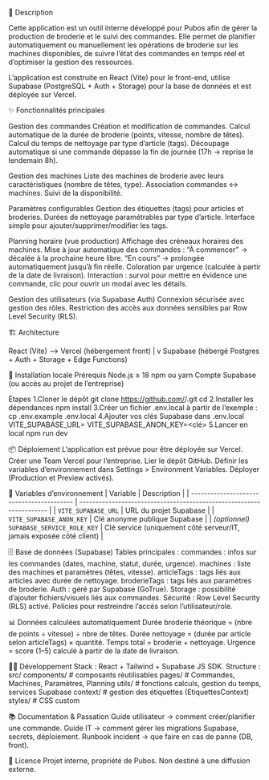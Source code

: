 📖 Description

Cette application est un outil interne développé pour Pubos afin de gérer la production de broderie et le suivi des commandes.
Elle permet de planifier automatiquement ou manuellement les opérations de broderie sur les machines disponibles, de suivre l’état des commandes en temps réel et d’optimiser la gestion des ressources.

L’application est construite en React (Vite) pour le front-end, utilise Supabase (PostgreSQL + Auth + Storage) pour la base de données et est déployée sur Vercel.

✨ Fonctionnalités principales

Gestion des commandes
    Création et modification de commandes.
    Calcul automatique de la durée de broderie (points, vitesse, nombre de têtes).
    Calcul du temps de nettoyage par type d’article (tags).
    Découpage automatique si une commande dépasse la fin de journée (17h → reprise le lendemain 8h).

Gestion des machines
    Liste des machines de broderie avec leurs caractéristiques (nombre de têtes, type).
    Association commandes ↔ machines.
    Suivi de la disponibilité.

Paramètres configurables
    Gestion des étiquettes (tags) pour articles et broderies.
    Durées de nettoyage paramétrables par type d’article.
    Interface simple pour ajouter/supprimer/modifier les tags.

Planning horaire (vue production)
    Affichage des créneaux horaires des machines.
    Mise à jour automatique des commandes :
        “À commencer” → décalée à la prochaine heure libre.
        “En cours” → prolongée automatiquement jusqu’à fin réelle.
    Coloration par urgence (calculée à partir de la date de livraison).
    Interaction : survol pour mettre en évidence une commande, clic pour ouvrir un modal avec les détails.

Gestion des utilisateurs (via Supabase Auth)
    Connexion sécurisée avec gestion des rôles.
    Restriction des accès aux données sensibles par Row Level Security (RLS).

🏗️ Architecture

React (Vite) —> Vercel (hébergement front)
          |
          v
Supabase (hébergé Postgres + Auth + Storage + Edge Functions)


🚀 Installation locale
Prérequis
    Node.js ≥ 18
    npm ou yarn
    Compte Supabase (ou accès au projet de l’entreprise)

Étapes
    1.Cloner le dépôt
        git clone https://github.com/<organisation>/<repo>.git
        cd <repo>
    2.Installer les dépendances 
        npm install
    3.Créer un fichier .env.local à partir de l’exemple :
        cp .env.example .env.local
    4.Ajouter vos clés Supabase dans .env.local 
        VITE_SUPABASE_URL=<url>
        VITE_SUPABASE_ANON_KEY=<clé>
    5.Lancer en local 
        npm run dev

📦 Déploiement
L’application est prévue pour être déployée sur Vercel.
    Créer une Team Vercel pour l’entreprise.
    Lier le dépôt GitHub.
    Définir les variables d’environnement dans Settings > Environment Variables.
    Déployer (Production et Preview activés).

🔑 Variables d’environnement
| Variable                                  | Description                                                          |
| ----------------------------------------- | -------------------------------------------------------------------- |
| `VITE_SUPABASE_URL`                       | URL du projet Supabase                                               |
| `VITE_SUPABASE_ANON_KEY`                  | Clé anonyme publique Supabase                                        |
| *(optionnel)* `SUPABASE_SERVICE_ROLE_KEY` | Clé service (uniquement côté serveur/IT, jamais exposée côté client) |

🗄️ Base de données (Supabase)
Tables principales :
    commandes : infos sur les commandes (dates, machine, statut, durée, urgence).
    machines : liste des machines et paramètres (têtes, vitesse).
    articleTags : tags liés aux articles avec durée de nettoyage.
    broderieTags : tags liés aux paramètres de broderie.
Auth : géré par Supabase (GoTrue).
Storage : possibilité d’ajouter fichiers/visuels liés aux commandes.
Sécurité :
    Row Level Security (RLS) activé.
    Policies pour restreindre l’accès selon l’utilisateur/role.

📊 Données calculées automatiquement
    Durée broderie théorique = (nbre de points ÷ vitesse) ÷ nbre de têtes.
    Durée nettoyage = (durée par article selon articleTags) × quantité.
    Temps total = broderie + nettoyage.
    Urgence = score (1–5) calculé à partir de la date de livraison.

🧑‍💻 Développement
    Stack : React + Tailwind + Supabase JS SDK.
    Structure :
        src/
            components/   # composants réutilisables
            pages/        # Commandes, Machines, Paramètres, Planning
            utils/        # fonctions calculs, gestion du temps, services Supabase
            context/      # gestion des étiquettes (EtiquettesContext)
            styles/       # CSS custom

📚 Documentation & Passation
    Guide utilisateur → comment créer/planifier une commande.
    Guide IT → comment gérer les migrations Supabase, secrets, déploiement.
    Runbook incident → que faire en cas de panne (DB, front).

🧾 Licence
    Projet interne, propriété de Pubos.
    Non destiné à une diffusion externe.